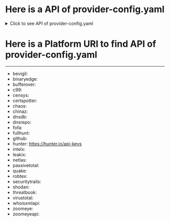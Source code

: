 
# Here is a API of  provider-config.yaml

<details>
  <summary>Click to see API of  provider-config.yaml  </summary>

---
---


```
bevigil: [fjxPEPpo7eHKe4SC]
binaryedge: []
bufferover: []
c99: []
censys: [a9dd00df-80fc-4364-89f6-eefb1b850c8e]
certspotter: []
chaos: []
chinaz: []
dnsdb: []
dnsrepo: []
fofa: []
fullhunt: []
github: []
hunter: [c7039033d1f4dbb9dc7c7c1dcf335a6e6383103c]
intelx: []
leakix: []
netlas: []
passivetotal: []
quake: []
robtex: []
securitytrails: []
shodan: [eSNTXCYrJmRSedE4hufSBIFjAxAQkEoO]
threatbook: []
virustotal: [591e91fc74b9f00acfde7ffd5e1d2152bbe9342bd5bd65777f7cc4d18ff32702]
whoisxmlapi: []
zoomeye: [2EF46fAD-15D6-6F16B-53e9-63a5f773889]
zoomeyeapi: []

```



</details>


# Here is a Platform URl to find  API of  provider-config.yaml
---
- bevigil:  
- binaryedge:  
- bufferover: 
- c99:  
- censys:  
- certspotter:  
- chaos:  
- chinaz:  
- dnsdb: 
- dnsrepo:  
- fofa: 
- fullhunt: 
- github:  
- hunter:  https://hunter.io/api-keys
- intelx:  
- leakix:  
- netlas:  
- passivetotal: 
- quake:  
- robtex: 
- securitytrails:  
- shodan:  
- threatbook:  
- virustotal:  
- whoisxmlapi:  
- zoomeye:  
- zoomeyeapi:  




  
 














